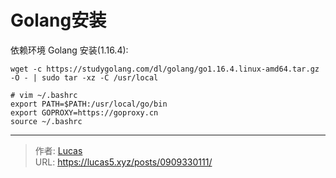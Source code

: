 # Golang安装


依赖环境 Golang 安装(1.16.4):

```shell
wget -c https://studygolang.com/dl/golang/go1.16.4.linux-amd64.tar.gz -O - | sudo tar -xz -C /usr/local

# vim ~/.bashrc
export PATH=$PATH:/usr/local/go/bin
export GOPROXY=https://goproxy.cn
source ~/.bashrc
```


---

> 作者: [Lucas](https://lucas5.xyz)  
> URL: https://lucas5.xyz/posts/0909330111/  

